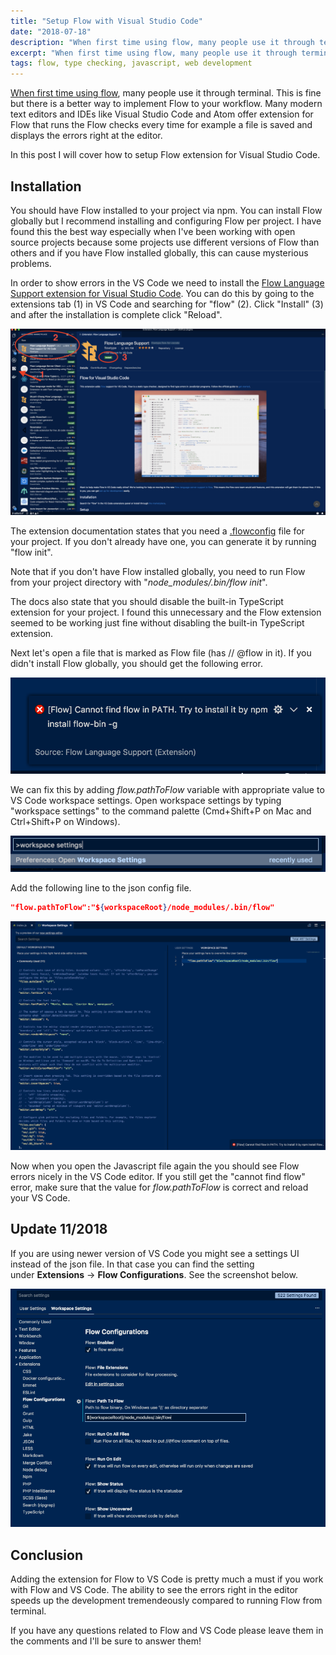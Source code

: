 ```yaml
---
title: "Setup Flow with Visual Studio Code"
date: "2018-07-18"
description: "When first time using flow, many people use it through terminal. This is fine but there is a better way to implement Flow to your workflow. In this post I will cover how to setup Flow extension for Visual Studio Code."
excerpt: "When first time using flow, many people use it through terminal. This is fine but there is a better way to implement Flow to your workflow. In this post I will cover how to setup Flow extension for Visual Studio Code."
tags: flow, type checking, javascript, web development
---
```


[When first time using flow](/blog/my-first-time-using-flow-for-static-type-checking/), many people use it through terminal. This is fine but there is a better way to implement Flow to your workflow. Many modern text editors and IDEs like Visual Studio Code and Atom offer extension for Flow that runs the Flow checks every time for example a file is saved and displays the errors right at the editor.

In this post I will cover how to setup Flow extension for Visual Studio Code.

## Installation

You should have Flow installed to your project via npm. You can install Flow globally but I recommend installing and configuring Flow per project. I have found this the best way especially when I've been working with open source projects because some projects use different versions of Flow than others and if you have Flow installed globally, this can cause mysterious problems.

In order to show errors in the VS Code we need to install the [Flow Language Support extension for Visual Studio Code](https://marketplace.visualstudio.com/items?itemName=flowtype.flow-for-vscode). You can do this by going to the extensions tab (1) in VS Code and searching for "flow" (2). Click "Install" (3) and after the installation is complete click "Reload".

![vs code marketplace flow extension](./images/flow_extension_install_marketplace.png)

The extension documentation states that you need a [.flowconfig](https://flow.org/en/docs/config/) file for your project. If you don't already have one, you can generate it by running "flow init".

Note that if you don't have Flow installed globally, you need to run Flow from your project directory with "_node_modules/.bin/flow init_".

The docs also state that you should disable the built-in TypeScript extension for your project. I found this unnecessary and the Flow extension seemed to be working just fine without disabling the built-in TypeScript extension.

Next let's open a file that is marked as Flow file (has // @flow in it). If you didn't install Flow globally, you should get the following error.

![flow error](./images/flow_error_path.png)

We can fix this by adding *flow.pathToFlow* variable with appropriate value to VS Code workspace settings. Open workspace settings by typing "workspace settings" to the command palette (Cmd+Shift+P on Mac and Ctrl+Shift+P on Windows).

![command palette flow](./images/flow_workspace_settings_command_palette.png)

Add the following line to the json config file.

```json
"flow.pathToFlow":"${workspaceRoot}/node_modules/.bin/flow"
```

![user settings workspace after modifications](./images/flow_user_settings_workspace.png)

Now when you open the Javascript file again the you should see Flow errors nicely in the VS Code editor. If you still get the "cannot find flow" error, make sure that the value for *flow.pathToFlow* is correct and reload your VS Code.

## **Update 11/2018**

If you are using newer version of VS Code you might see a settings UI instead of the json file. In that case you can find the setting under **Extensions** -> **Flow Configurations**. See the screenshot below.

![New version of VS Code shows workspace settings with UI instead of plain json file](./images/vs-code-flow-setting-ss.png)

## Conclusion

Adding the extension for Flow to VS Code is pretty much a must if you work with Flow and VS Code. The ability to see the errors right in the editor speeds up the development tremendeously compared to running Flow from terminal.

If you have any questions related to Flow and VS Code please leave them in the comments and I'll be sure to answer them!
